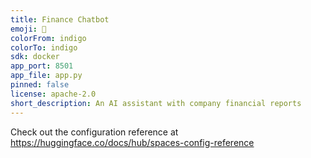 ```yaml
---
title: Finance Chatbot
emoji: 🐨
colorFrom: indigo
colorTo: indigo
sdk: docker
app_port: 8501
app_file: app.py
pinned: false
license: apache-2.0
short_description: An AI assistant with company financial reports
---
```


Check out the configuration reference at https://huggingface.co/docs/hub/spaces-config-reference
